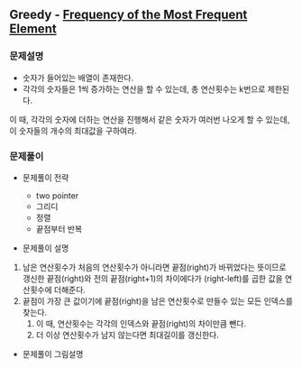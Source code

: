 ## Greedy - [Frequency of the Most Frequent Element](https://leetcode.com/problems/frequency-of-the-most-frequent-element/)

### 문제설명

- 숫자가 들어있는 배열이 존재한다.
- 각각의 숫자들은 1씩 증가하는 연산을 할 수 있는데, 총 연산횟수는 k번으로 제한된다.

이 때, 각각의 숫자에 더하는 연산을 진행해서 같은 숫자가 여러번 나오게 할 수 있는데,
이 숫자들의 개수의 최대값을 구하여라.

### 문제풀이

- 문제풀이 전략
    - two pointer
    - 그리디
    - 정렬
    - 끝점부터 반복

- 문제풀이 설명
1. 남은 연산횟수가 처음의 연산횟수가 아니라면 끝점(right)가 바뀌었다는 뜻이므로 갱신한 끝점(right)와 전의
끝점(right+1)의 차이에다가 (right-left)를 곱한 값을 연산횟수에 더해준다.
2. 끝점이 가장 큰 값이기에 끝점(right)을 남은 연산횟수로 만들수 있는 모든 인덱스를 찾는다.
   1. 이 때, 연산횟수는 각각의 인덱스와 끝점(right)의 차이만큼 뺀다.
   2. 더 이상 연산횟수가 남지 않는다면 최대길이를 갱신한다.

- 문제풀이 그림설명

